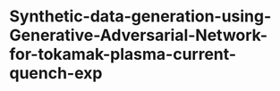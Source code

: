 # Synthetic-data-generation-using-Generative-Adversarial-Network-for-tokamak-plasma-current-quench-exp
